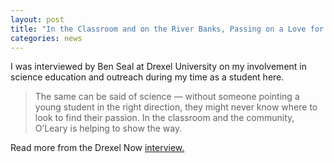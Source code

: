 ```yaml
---
layout: post
title: "In the Classroom and on the River Banks, Passing on a Love for Science"
categories: news
---
```


I was interviewed by Ben Seal at Drexel University on my involvement in science education and outreach during my time as a student here.

>The same can be said of science — without someone pointing a young student in the right direction, they might never know where to look to find their passion. In the classroom and the community, O’Leary is helping to show the way.

Read more from the Drexel Now [interview.](http://drexel.edu/now/archive/2017/February/Vincent-O-Leary-Science/)